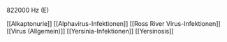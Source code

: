 822000 Hz (E)

[[Alkaptonurie]]
[[Alphavirus-Infektionen]]
[[Ross River Virus-Infektionen]]
[[Virus (Allgemein)]]
[[Yersinia-Infektionen]]
[[Yersinosis]]